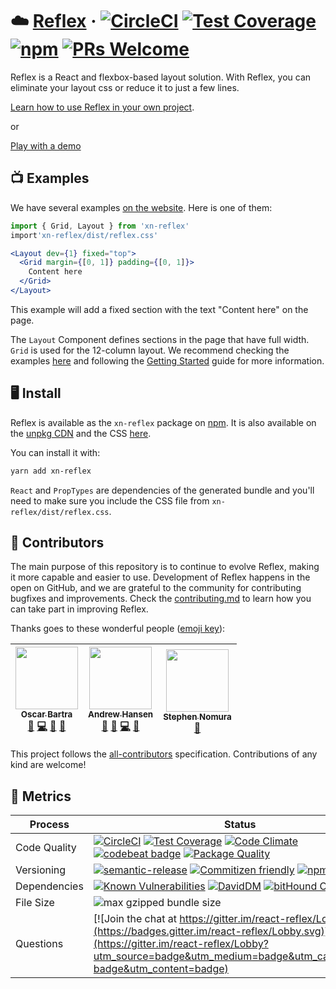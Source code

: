 # ☁️ [Reflex](https://obartra.github.io/reflex) &middot; [![CircleCI](https://circleci.com/gh/obartra/reflex/tree/master.svg?style=shield)](https://circleci.com/gh/obartra/reflex/tree/master) [![Test Coverage](https://codeclimate.com/github/obartra/reflex/badges/coverage.svg)](https://codeclimate.com/github/obartra/reflex/coverage) [![npm](https://img.shields.io/npm/v/xn-reflex.svg)](https://www.npmjs.com/package/xn-reflex) [![PRs Welcome](https://img.shields.io/badge/PRs-welcome-brightgreen.svg?style=shield)](http://makeapullrequest.com)

Reflex is a React and flexbox-based layout solution. With Reflex, you can eliminate your layout css or reduce it to just a few lines.

[Learn how to use Reflex in your own project](https://github.com/obartra/reflex/wiki/Getting-Started).

or

[Play with a demo](https://codesandbox.io/s/k7RvpOmN)

## 📺 Examples

We have several examples [on the website](https://obartra.github.io/reflex). Here is one of them:

```jsx
import { Grid, Layout } from 'xn-reflex'
import'xn-reflex/dist/reflex.css'

<Layout dev={1} fixed="top">
  <Grid margin={[0, 1]} padding={[0, 1]}>
    Content here
  </Grid>
</Layout>
```

This example will add a fixed section with the text "Content here" on the page.

The `Layout` Component defines sections in the page that have full width. `Grid` is used for the 12-column layout. We recommend checking the examples [here](https://obartra.github.io/reflex) and following the [Getting Started](https://github.com/obartra/reflex/wiki/Getting-Started) guide for more information.

## 🖥 Install

Reflex is available as the `xn-reflex` package on [npm](https://www.npmjs.com/). It is also available on the [unpkg CDN](https://unpkg.com/xn-reflex/dist/reflex.min.js) and the CSS [here](https://unpkg.com/xn-reflex/dist/reflex.css).

You can install it with:

```bash
yarn add xn-reflex
```

`React` and `PropTypes` are dependencies of the generated bundle and you'll need to make sure you include the CSS file from `xn-reflex/dist/reflex.css`.

## 👥 Contributors

The main purpose of this repository is to continue to evolve Reflex, making it more capable and easier to use. Development of Reflex happens in the open on GitHub, and we are grateful to the community for contributing bugfixes and improvements. Check the [contributing.md](./CONTRIBUTING.md) to learn how you can take part in improving Reflex.

Thanks goes to these wonderful people ([emoji key](https://github.com/kentcdodds/all-contributors#emoji-key)):

<!-- ALL-CONTRIBUTORS-LIST:START - Do not remove or modify this section -->
| [<img src="https://avatars3.githubusercontent.com/u/3877773?v=3" width="100px;"/><br /><sub>Oscar Bartra</sub>](http://obartra.github.io)<br />[🐛](https://github.com/obartra/reflex/issues?q=author%3Aobartra "Bug reports") [💻](https://github.com/obartra/reflex/commits?author=obartra "Code") [📖](https://github.com/obartra/reflex/commits?author=obartra "Documentation") [👀](#review-obartra "Reviewed Pull Requests") | [<img src="https://avatars3.githubusercontent.com/u/8746094?v=3" width="100px;"/><br /><sub>Andrew Hansen</sub>](https://github.com/arahansen)<br />[💬](#question-arahansen "Answering Questions") [🐛](https://github.com/obartra/reflex/issues?q=author%3Aarahansen "Bug reports") [💻](https://github.com/obartra/reflex/commits?author=arahansen "Code") [👀](#review-arahansen "Reviewed Pull Requests") | [<img src="https://avatars0.githubusercontent.com/u/17904507?v=3" width="100px;"/><br /><sub>Stephen Nomura</sub>](http://stephennomura.com/)<br />[🎨](#design-snomu "Design") |
| :---: | :---: | :---: |
<!-- ALL-CONTRIBUTORS-LIST:END -->

This project follows the [all-contributors](https://github.com/kentcdodds/all-contributors) specification. Contributions of any kind are welcome!

## 🏁 Metrics

| Process       | Status    |
|---------------|-----------|
| Code Quality  | [![CircleCI](https://circleci.com/gh/obartra/reflex/tree/master.svg?style=shield)](https://circleci.com/gh/obartra/reflex/tree/master) [![Test Coverage](https://codeclimate.com/github/obartra/reflex/badges/coverage.svg)](https://codeclimate.com/github/obartra/reflex/coverage) [![Code Climate](https://codeclimate.com/github/obartra/reflex/badges/gpa.svg)](https://codeclimate.com/github/obartra/reflex) [![codebeat badge](https://codebeat.co/badges/d3b5abcd-60b2-4ab3-96b6-b3ab392b789d)](https://codebeat.co/projects/github-com-obartra-reflex-master) [![Package Quality](http://npm.packagequality.com/shield/xn-reflex.svg)](http://npm.packagequality.com/#?package=xn-reflex) |
| Versioning    | [![semantic-release](https://img.shields.io/badge/%20%20%F0%9F%93%A6%F0%9F%9A%80-semantic--release-e10079.svg)](https://github.com/semantic-release/semantic-release) [![Commitizen friendly](https://img.shields.io/badge/commitizen-friendly-brightgreen.svg)](http://commitizen.github.io/cz-cli/) [![npm](https://img.shields.io/npm/v/xn-reflex.svg)](https://www.npmjs.com/package/xn-reflex) |
| Dependencies  | [![Known Vulnerabilities](https://snyk.io/test/github/obartra/reflex/badge.svg)](https://snyk.io/test/github/obartra/reflex) [![DavidDM](https://david-dm.org/obartra/reflex.svg)](https://david-dm.org/obartra/reflex) [![bitHound Overall Score](https://www.bithound.io/github/obartra/reflex/badges/score.svg)](https://www.bithound.io/github/obartra/reflex) |
| File Size     | ![max gzipped bundle size](https://img.shields.io/badge/gzip-8.5kb-brightgreen.svg) |
| Questions     | [![Join the chat at https://gitter.im/react-reflex/Lobby](https://badges.gitter.im/react-reflex/Lobby.svg)](https://gitter.im/react-reflex/Lobby?utm_source=badge&utm_medium=badge&utm_campaign=pr-badge&utm_content=badge) |
